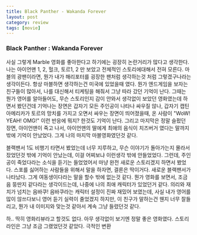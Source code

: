 ```yaml
---
title: Black Panther - Wakanda Forever
layout: post
category: review
tags: [movie]
---
```


### Black Panther : Wakanda Forever
사실 그렇게 Marble 영화를 좋아한다고 하기에는 굉장히 논란거리가 많다고 생각한다. 나는 아이언맨 1, 2, 헐크, 토르1, 2 만 보았고 전체적인 스토리에대해서 전혀 모른다. 마블의 광팬이라면, 뭔가 내가 해리포터를 굉장한 팬처럼 생각하는것 처럼 그렇겠구나라는 생각이든다. 항상 마블하면 생각하는건 미국에 있었을때 였다. 뭔가 엔드게임을 보자는 친구들이 많아서, 나를 대신해서 티케팅을 해줘서 그냥 따라 갔던 기억이 난다. 그때는 뭔가 영어를 알아들어도, 무슨 스토리인지 감이 안와서 생각없이 보았던 영화였는데 하면서 봤던건데 기억나는 장면은 갑자기 모든 주인공이 나타나 싸우질 않나, 갑자기 캡틴 아메리카가 토르의 망치를 가지고 오면서 싸우는 장면이 띄어졌을때, 온 사람이 "WoW! YEAH! OMG!" 이런 반응에 뭐지? 한것도 기억이 난다. 그리고 마지막은 정말 슬펐던 장면, 아이언맨이 죽고 나서, 아이언맨의 딸에게 최애의 음식이 치즈버거 였다는 말까지 밖에 기억이 안났었다. 그게 나의 마지막 마블영화였던것 같다.

블랙팬서 1도 비행기 타면서 봤었는데 너무 지루하고, 무슨 이야기가 돌아가는지 몰라서 잤었던것 밖에 기억이 안났는데, 이걸 어찌보냐 이런생각 밖에 안들었었다. 그런데, 주인공이 죽었다라는 소식을 듣기는 들었었어서 마냥 완전 새로운 스토리겠지 하면서 봤었다. 스포를 싫어하는 사람들을 위해서 말을 하자면, 결론은 딱이거다. 새로운 블랙팬서가 나타났다. 그게 여동생이다라는 말을 할수 밖에 없는것 같다. 뭔가 영화를 보면서, 조금 음 뚱딴지 같다라는 생각이드는데, 나중에 나의 최애 캐릭터가 있었던거 같다. 의리와 재치가 넘치는 음바쿠! 음바쿠라는 캐릭터 설정이 진짜 재밌어 보였는데, 사실 내가 영어를 많이 않쓰다보니 영어 듣기 실력이 줄었겠지 하지만, 이 친구가 말하는건 웬지 너무 잘들리고, 뭔가 내 이미지와 맞는것 같아서 계속 그냥 들렸던것 같다. 

하.. 딱히 영화리뷰라고 할것도 없다. 아무 생각없이 보기엔 정말 좋은 영화였다. 스토리 라인은 그냥 조금 그랬었던것 같았다. 극적인 변환